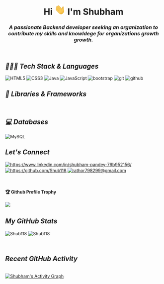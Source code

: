 <!---------------------------------Heading Section----------------------------------->
<h1 align="center">
    Hi
    <img src="https://raw.githubusercontent.com/ABSphreak/ABSphreak/master/gifs/Hi.gif" width="35">
    I'm Shubham
</h1>


<!----------- About Section--------------------->

<h3 align="center"> <i> A passionate Backend developer seeking an organization to contribute my skills and knowldege 
for organizations growth
growth.
    </i> </h3>



<br>
<! -----------------Tech Stack Section--------------------- >

### <h2><i>👨🏻‍💻 Tech Stack & Languages</i></h2>
![HTML5](https://img.shields.io/badge/HTML5-E34F26?style=for-the-badge&logo=html5&logoColor=white)
![CSS3](https://img.shields.io/badge/CSS3-1572B6?style=for-the-badge&logo=css3&logoColor=white)
![Java](https://img.shields.io/badge/Java-ED8B00?style=for-the-badge&logo=java&logoColor=white)
![JavaScript](https://img.shields.io/badge/JavaScript-323330?style=for-the-badge&logo=javascript&logoColor=F7DF1E)
<img src="https://img.shields.io/badge/Bootstrap-563D7C?style=for-the-badge&logo=bootstrap&logoColor=white" alt="bootstrap" />
<img src="https://img.shields.io/badge/Git-f44d27?style=for-the-badge&logo=git&logoColor=white" alt="git" />
<img src="https://img.shields.io/badge/GitHub-100000?style=for-the-badge&logo=github&logoColor=white" alt="github" />



### <h2><i>🚀 Libraries & Frameworks</i></h2>
<a href="" target="blank"><img src="https://img.shields.io/static/v1?style=for-the-badge&message=Spring&color=852100&label=" alt=""/></a>
<a href="" target="blank"><img src="https://img.shields.io/static/v1?style=for-the-badge&message=SpringBoot&color=00d09c&label=" alt="" /></a>
<a href="" target="blank"><img src="https://img.shields.io/static/v1?style=for-the-badge&message=Hibernate&color=000030&label=" alt=""/></a>
<a href="" target="blank"><img src="https://img.shields.io/static/v1?style=for-the-badge&message=JDBC&color=400030&label=" alt=""/></a>


### <h2><i>💻 Databases</i></h2>
![MySQL](https://img.shields.io/badge/MySQL-00000F?style=for-the-badge&logo=mysql&logoColor=white)

 
 
 
<!---------------- Social Media Links Section------------------------->

<h2><i>Let's Connect</i></h2>


<p align="left">
    <a href="https://www.linkedin.com/in/shubham-pandey-76b952156/" target="_blank">
        <img align="center" src="https://img.shields.io/badge/LinkedIn-0077B5?style=for-the-badge&logo=linkedin&logoColor=white" alt="https://www.linkedin.com/in/shubham-pandey-76b952156/" />
    </a>
    <a href="https://Shub118.github.io/">
        <img align="center" src="https://img.shields.io/badge/Portfolio-18A303?style=for-the-badge&logo=ionic&logoColor=white" alt="https://github.com/Shub118" />
    </a>
    <a title="npandey5ideal@gmail.com" href="mailto:npandey5ideal@gmai.com">
        <img align="center" src="https://img.shields.io/badge/Gmail-D14836?style=for-the-badge&logo=gmail&logoColor=white" alt="rathor798299@gmail.com" />
    </a>
</p>

<br>

<!-------------------------------------------------- Trophy Section ---------------------------------------------------------->
    
    
   
  <h4>🏆 Github Profile Trophy</h4>
  <a href="https://github.com/Shub118/github-profile-trophy">
    <img src="https://github-profile-trophy.vercel.app/?username=Shub118&column=7"/>
  </a>
</div>
 
 

<!--------------------------- Star Section --------------------->

 <h2><i>My GitHub Stats</i></h2>

<p>
    <img align="center" src="https://github-readme-stats.vercel.app/api?username=Shub118&show_icons=true&include_all_commits=true&count_private=true&hide=issues,contribs&border_radius=0&locale=en&theme=dark" alt="Shub118" height="145" />
    <img align="center" src="https://github-readme-stats.vercel.app/api/top-langs/?username=Shub118&layout=compact&exclude_repo=Lybrate-Website-Clone-Version-2.0,Lybrate-Website-Clone,Adidas-Clone&hide=Shell&border_radius=0&theme=dark" alt="Shub118" height="145"/>
</p>
<br>
  
 <!-----------------------Statistics Section---------------------------> 
   <h2><i>Recent GitHub Activity</i></h2>
  <br/>
   <a href="https://github.com/Shub118"><img alt="Shubham's Activity Graph" src="https://activity-graph.herokuapp.com/graph?username=Shub118&custom_title=Shubham's%20Contribution%20Graph&theme=react-dark" /></a>
  <br/>
